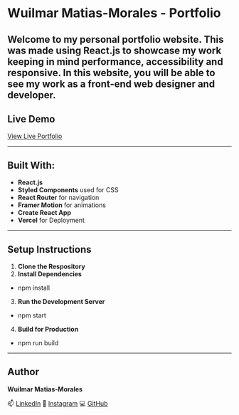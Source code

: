 # Wuilmar Matias-Morales - Portfolio

## Welcome to my personal portfolio website. This was made using **React.js** to showcase my work keeping in mind performance, accessibility and responsive. In this website, you will be able to see my work as a front-end web designer and developer.

## Live Demo

[View Live Portfolio](https://my-portfolio-wuilmarmms-projects.vercel.app/)

---

## Built With:

- **React.js**
- **Styled Components** used for CSS
- **React Router** for navigation
- **Framer Motion** for animations
- **Create React App**
- **Vercel** for Deployment

---

## Setup Instructions

1. **Clone the Respository**
2. **Install Dependencies**

- npm install

3. **Run the Development Server**

- npm start

4. **Build for Production**

- npm run build

---

## Author

**Wuilmar Matias-Morales**

📫 [LinkedIn](https://www.linkedin.com/in/wuilmar-matias-morales/)
📸 [Instagram](https://www.instagram.com/wuilmarmm/)
💻 [GitHub](https://github.com/WuilmarMM)
